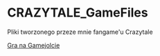 # CRAZYTALE_GameFiles

Pliki tworzonego przeze mnie fangame'u Crazytale



[Gra na Gamejolcie](https://gamejolt.com/games/Crazytale/637977)
